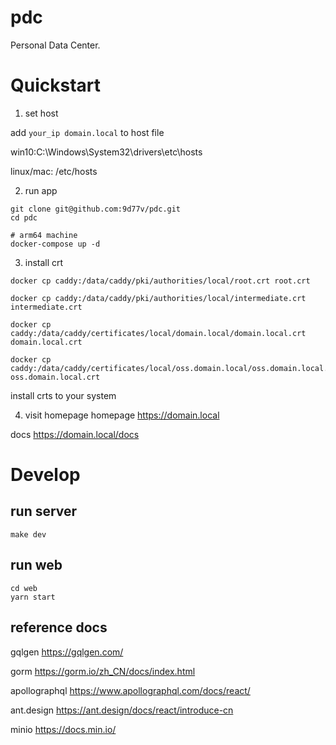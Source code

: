# pdc
Personal Data Center.

# Quickstart
1. set host

add `your_ip domain.local` to host file

win10:C:\Windows\System32\drivers\etc\hosts

linux/mac: /etc/hosts

2. run app
```
git clone git@github.com:9d77v/pdc.git
cd pdc

# arm64 machine
docker-compose up -d
```

3. install crt
```
docker cp caddy:/data/caddy/pki/authorities/local/root.crt root.crt

docker cp caddy:/data/caddy/pki/authorities/local/intermediate.crt intermediate.crt

docker cp caddy:/data/caddy/certificates/local/domain.local/domain.local.crt domain.local.crt

docker cp caddy:/data/caddy/certificates/local/oss.domain.local/oss.domain.local.crt oss.domain.local.crt
```
install crts to your system

4. visit homepage
homepage https://domain.local

docs https://domain.local/docs

# Develop 
## run server
```
make dev
```
## run web
```
cd web
yarn start
```
## reference docs
gqlgen https://gqlgen.com/

gorm https://gorm.io/zh_CN/docs/index.html

apollographql https://www.apollographql.com/docs/react/

ant.design https://ant.design/docs/react/introduce-cn

minio https://docs.min.io/

